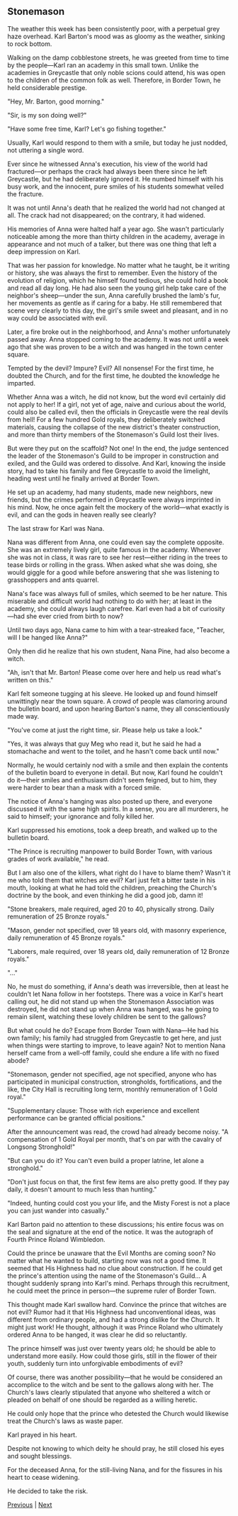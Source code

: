 ## Stonemason
The weather this week has been consistently poor, with a perpetual grey haze overhead. Karl Barton's mood was as gloomy as the weather, sinking to rock bottom.



Walking on the damp cobblestone streets, he was greeted from time to time by the people—Karl ran an academy in this small town. Unlike the academies in Greycastle that only noble scions could attend, his was open to the children of the common folk as well. Therefore, in Border Town, he held considerable prestige.



"Hey, Mr. Barton, good morning."



"Sir, is my son doing well?"



"Have some free time, Karl? Let's go fishing together."



Usually, Karl would respond to them with a smile, but today he just nodded, not uttering a single word.



Ever since he witnessed Anna's execution, his view of the world had fractured—or perhaps the crack had always been there since he left Greycastle, but he had deliberately ignored it. He numbed himself with his busy work, and the innocent, pure smiles of his students somewhat veiled the fracture.



It was not until Anna's death that he realized the world had not changed at all. The crack had not disappeared; on the contrary, it had widened.



His memories of Anna were halted half a year ago. She wasn't particularly noticeable among the more than thirty children in the academy, average in appearance and not much of a talker, but there was one thing that left a deep impression on Karl.



That was her passion for knowledge. No matter what he taught, be it writing or history, she was always the first to remember. Even the history of the evolution of religion, which he himself found tedious, she could hold a book and read all day long. He had also seen the young girl help take care of the neighbor's sheep—under the sun, Anna carefully brushed the lamb's fur, her movements as gentle as if caring for a baby. He still remembered that scene very clearly to this day, the girl's smile sweet and pleasant, and in no way could be associated with evil.



Later, a fire broke out in the neighborhood, and Anna's mother unfortunately passed away. Anna stopped coming to the academy. It was not until a week ago that she was proven to be a witch and was hanged in the town center square.



Tempted by the devil? Impure? Evil? All nonsense! For the first time, he doubted the Church, and for the first time, he doubted the knowledge he imparted.



Whether Anna was a witch, he did not know, but the word evil certainly did not apply to her! If a girl, not yet of age, naive and curious about the world, could also be called evil, then the officials in Greycastle were the real devils from hell! For a few hundred Gold royals, they deliberately switched materials, causing the collapse of the new district's theater construction, and more than thirty members of the Stonemason's Guild lost their lives.



But were they put on the scaffold? Not one! In the end, the judge sentenced the leader of the Stonemason's Guild to be improper in construction and exiled, and the Guild was ordered to dissolve. And Karl, knowing the inside story, had to take his family and flee Greycastle to avoid the limelight, heading west until he finally arrived at Border Town.



He set up an academy, had many students, made new neighbors, new friends, but the crimes performed in Greycastle were always imprinted in his mind. Now, he once again felt the mockery of the world—what exactly is evil, and can the gods in heaven really see clearly?



The last straw for Karl was Nana.



Nana was different from Anna, one could even say the complete opposite. She was an extremely lively girl, quite famous in the academy. Whenever she was not in class, it was rare to see her rest—either riding in the trees to tease birds or rolling in the grass. When asked what she was doing, she would giggle for a good while before answering that she was listening to grasshoppers and ants quarrel.



Nana's face was always full of smiles, which seemed to be her nature. This miserable and difficult world had nothing to do with her; at least in the academy, she could always laugh carefree. Karl even had a bit of curiosity—had she ever cried from birth to now?



Until two days ago, Nana came to him with a tear-streaked face, "Teacher, will I be hanged like Anna?"

Only then did he realize that his own student, Nana Pine, had also become a witch.



"Ah, isn't that Mr. Barton! Please come over here and help us read what's written on this."

Karl felt someone tugging at his sleeve. He looked up and found himself unwittingly near the town square. A crowd of people was clamoring around the bulletin board, and upon hearing Barton's name, they all conscientiously made way.



"You've come at just the right time, sir. Please help us take a look."

"Yes, it was always that guy Meg who read it, but he said he had a stomachache and went to the toilet, and he hasn't come back until now."

Normally, he would certainly nod with a smile and then explain the contents of the bulletin board to everyone in detail. But now, Karl found he couldn't do it—their smiles and enthusiasm didn't seem feigned, but to him, they were harder to bear than a mask with a forced smile.



The notice of Anna's hanging was also posted up there, and everyone discussed it with the same high spirits. In a sense, you are all murderers, he said to himself; your ignorance and folly killed her.



Karl suppressed his emotions, took a deep breath, and walked up to the bulletin board.



"The Prince is recruiting manpower to build Border Town, with various grades of work available," he read.

But I am also one of the killers, what right do I have to blame them? Wasn't it me who told them that witches are evil? Karl just felt a bitter taste in his mouth, looking at what he had told the children, preaching the Church's doctrine by the book, and even thinking he did a good job, damn it!



"Stone breakers, male required, aged 20 to 40, physically strong. Daily remuneration of 25 Bronze royals."



"Mason, gender not specified, over 18 years old, with masonry experience, daily remuneration of 45 Bronze royals."



"Laborers, male required, over 18 years old, daily remuneration of 12 Bronze royals."



"..."



No, he must do something, if Anna's death was irreversible, then at least he couldn't let Nana follow in her footsteps. There was a voice in Karl's heart calling out, he did not stand up when the Stonemason Association was destroyed, he did not stand up when Anna was hanged, was he going to remain silent, watching these lovely children be sent to the gallows?



But what could he do? Escape from Border Town with Nana—He had his own family; his family had struggled from Greycastle to get here, and just when things were starting to improve, to leave again? Not to mention Nana herself came from a well-off family, could she endure a life with no fixed abode?



"Stonemason, gender not specified, age not specified, anyone who has participated in municipal construction, strongholds, fortifications, and the like, the City Hall is recruiting long term, monthly remuneration of 1 Gold royal."



"Supplementary clause: Those with rich experience and excellent performance can be granted official positions."

After the announcement was read, the crowd had already become noisy. "A compensation of 1 Gold Royal per month, that's on par with the cavalry of Longsong Stronghold!"

"But can you do it? You can't even build a proper latrine, let alone a stronghold."

"Don't just focus on that, the first few items are also pretty good. If they pay daily, it doesn't amount to much less than hunting."

"Indeed, hunting could cost you your life, and the Misty Forest is not a place you can just wander into casually."

Karl Barton paid no attention to these discussions; his entire focus was on the seal and signature at the end of the notice. It was the autograph of Fourth Prince Roland Wimbledon.

Could the prince be unaware that the Evil Months are coming soon? No matter what he wanted to build, starting now was not a good time. It seemed that His Highness had no clue about construction. If he could get the prince's attention using the name of the Stonemason's Guild... A thought suddenly sprang into Karl's mind. Perhaps through this recruitment, he could meet the prince in person—the supreme ruler of Border Town.

This thought made Karl swallow hard. Convince the prince that witches are not evil? Rumor had it that His Highness had unconventional ideas, was different from ordinary people, and had a strong dislike for the Church. It might just work! He thought, although it was Prince Roland who ultimately ordered Anna to be hanged, it was clear he did so reluctantly.

The prince himself was just over twenty years old; he should be able to understand more easily. How could those girls, still in the flower of their youth, suddenly turn into unforgivable embodiments of evil?



Of course, there was another possibility—that he would be considered an accomplice to the witch and be sent to the gallows along with her. The Church's laws clearly stipulated that anyone who sheltered a witch or pleaded on behalf of one should be regarded as a willing heretic.



He could only hope that the prince who detested the Church would likewise treat the Church's laws as waste paper.

Karl prayed in his heart.



Despite not knowing to which deity he should pray, he still closed his eyes and sought blessings.

For the deceased Anna, for the still-living Nana, and for the fissures in his heart to cease widening.

He decided to take the risk.





[Previous](CH0009.md) | [Next](CH0011.md)
